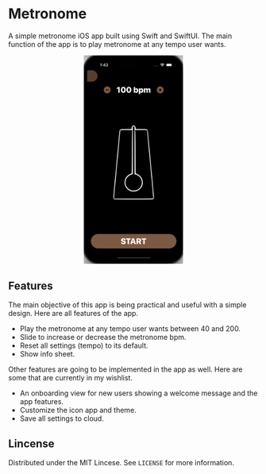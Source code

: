 # Metronome

A simple metronome iOS app built using Swift and SwiftUI. The main function of the app is to play metronome at any tempo user wants.

<p align="center">
    <img alt="App Demo" width="200" src="images/App%20Screenshot.png">
</p>

## Features
The main objective of this app is being practical and useful with a simple design. Here are all features of the app. 
* Play the metronome at any tempo user wants between 40 and 200.
* Slide to increase or decrease the metronome bpm.
* Reset all settings (tempo) to its default.
* Show info sheet.

Other features are going to be implemented in the app as well. Here are some that are currently in my wishlist.
* An onboarding view for new users showing a welcome message and the app features.
* Customize the icon app and theme.
* Save all settings to cloud.

## Lincense

Distributed under the MIT Lincese. See `LICENSE` for more information.
